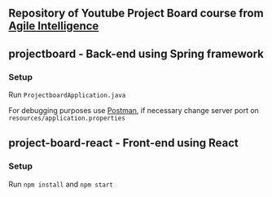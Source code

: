 ## Repository of Youtube Project Board course from [Agile Intelligence](https://www.youtube.com/playlist?list=PLhxN8qSgOT20PXVZo4eksXMfsmp1Ndnwb)


## projectboard - Back-end using Spring framework

### Setup

Run `ProjectboardApplication.java`

For debugging purposes use [Postman](https://www.postman.com/), if necessary change server port on `resources/application.properties`


## project-board-react - Front-end using React

### Setup

Run `npm install` and `npm start`
